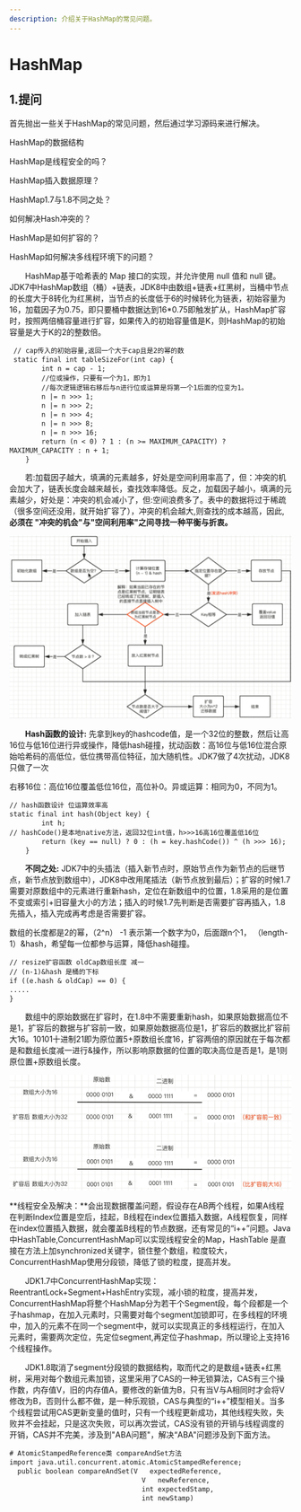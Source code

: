 ```yaml
---
description: 介绍关于HashMap的常见问题。
---
```


# HashMap

## 1.提问

首先抛出一些关于HashMap的常见问题，然后通过学习源码来进行解决。

HashMap的数据结构

HashMap是线程安全的吗？

HashMap插入数据原理？

HashMap1.7与1.8不同之处？

如何解决Hash冲突的？

HashMap是如何扩容的？

HashMap如何解决多线程环境下的问题？

　　HashMap基于哈希表的 Map 接口的实现，并允许使用 null 值和 null 键。JDK7中HashMap数组（桶）+链表，JDK8中由数组+链表+红黑树，当桶中节点的长度大于8转化为红黑树，当节点的长度低于6的时候转化为链表，初始容量为16，加载因子为0.75，即只要桶中数据达到16\*0.75即触发扩从，HashMap扩容时，按照两倍桶容量进行扩容，如果传入的初始容量值是K，则HashMap的初始容量是大于K的2的整数倍。

```
 // cap传入的初始容量,返回一个大于cap且是2的幂的数
 static final int tableSizeFor(int cap) {
        int n = cap - 1;
        //位或操作，只要有一个为1，即为1
        //每次逻辑逻辑右移后与n进行位或运算是将第一个1后面的位变为1。
        n |= n >>> 1;
        n |= n >>> 2;
        n |= n >>> 4;
        n |= n >>> 8;
        n |= n >>> 16;
        return (n < 0) ? 1 : (n >= MAXIMUM_CAPACITY) ? MAXIMUM_CAPACITY : n + 1;
    }
```

　　若:加载因子越大，填满的元素越多，好处是空间利用率高了，但：冲突的机会加大了，链表长度会越来越长，查找效率降低。反之，加载因子越小，填满的元素越少，好处是：冲突的机会减小了，但:空间浪费多了。表中的数据将过于稀疏（很多空间还没用，就开始扩容了），冲突的机会越大,则查找的成本越高，因此,**必须在 "冲突的机会"与"空间利用率"之间寻找一种平衡与折衷。**

![插入元素流程图](<../.gitbook/assets/image (27).png>)

　　**Hash函数的设计:** 先拿到key的hashcode值，是一个32位的整数，然后让高16位与低16位进行异或操作，降低hash碰撞，扰动函数：高16位与低16位混合原始哈希码的高低位，低位携带高位特征，加大随机性。JDK7做了4次扰动，JDK8只做了一次

右移16位：高位16位覆盖低位16位，高位补0。异或运算：相同为0，不同为1。

```
// hash函数设计 位运算效率高 
static final int hash(Object key) {
        int h;
// hashCode()是本地native方法，返回32位int值，h>>>16高16位覆盖低16位         
        return (key == null) ? 0 : (h = key.hashCode()) ^ (h >>> 16);
    }
```

　　**不同之处:**  JDK7中的头插法（插入新节点时，原始节点作为新节点的后继节点，新节点放到数组中），JDK8中改用尾插法（新节点放到最后）；扩容的时候1.7需要对原数组中的元素进行重新hash，定位在新数组中的位置，1.8采用的是位置不变或索引+旧容量大小的方法；插入的时候1.7先判断是否需要扩容再插入，1.8先插入，插入完成再考虑是否需要扩容。

数组的长度都是2的幂，（2^n） -1 表示第一个数字为0，后面跟n个1， （length-1）\&hash，希望每一位都参与运算，降低hash碰撞。

```
// resize扩容函数 oldCap数组长度 减一
// (n-1)&hash 是桶的下标
if ((e.hash & oldCap) == 0) {
.....
}
```

　　数组中的原始数据在扩容时，在1.8中不需要重新hash，如果原始数据高位不是1，扩容后的数据与扩容前一致，如果原始数据高位是1，扩容后的数据比扩容前大16。10101十进制21即为原位置5+原数组长度16，扩容两倍的原因就在于每次都是和数组长度减一进行&操作，所以影响原数据的位置的取决高位是否是1，是1则原位置+原数组长度。

![扩容元素位置分析图](<../.gitbook/assets/image (28).png>)

**线程安全及解决：**会出现数据覆盖问题，假设存在AB两个线程，如果A线程在判断Index位置是空后，挂起，B线程在index位置插入数据，A线程恢复，同样在index位置插入数据，就会覆盖B线程的节点数据，还有常见的“i++”问题。Java中HashTable,ConcurrentHashMap可以实现线程安全的Map，HashTable 是直接在方法上加synchronized关键字，锁住整个数组，粒度较大，ConcurrentHashMap使用分段锁，降低了锁的粒度，提高并发。

　　JDK1.7中ConcurrentHashMap实现：ReentrantLock+Segment+HashEntry实现，减小锁的粒度，提高并发，ConcurrentHashMap将整个HashMap分为若干个Segment段，每个段都是一个子hashmap，在加入元素时，只需要对每个segment加锁即可，在多线程的环境中，加入的元素不在同一个segment中，就可以实现真正的多线程运行，在加入元素时，需要两次定位，先定位segment,再定位子hashmap，所以理论上支持16个线程操作。

　　JDK1.8取消了segment分段锁的数据结构，取而代之的是数组+链表+红黑树，采用对每个数组元素加锁，这里采用了CAS的一种无锁算法，CAS有三个操作数，内存值V，旧的内存值A，要修改的新值为B，只有当V与A相同时才会将V修改为B，否则什么都不做，是一种乐观锁，CAS与典型的“i++”模型相关。当多个线程尝试用CAS更新变量的值时，只有一个线程更新成功，其他线程失败，失败并不会挂起，只是这次失败，可以再次尝试，CAS没有锁的开销与线程调度的开销，CAS并不完美，涉及到"ABA问题"，解决“ABA"问题涉及到下面方法。

```
# AtomicStampedReference类 compareAndSet方法
import java.util.concurrent.atomic.AtomicStampedReference;
  public boolean compareAndSet(V   expectedReference,
                                 V   newReference,
                                 int expectedStamp,
                                 int newStamp)
```




